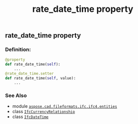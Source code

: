 ﻿---
title: rate_date_time property
second_title: Aspose.CAD for Python via .NET API References
description: 
type: docs
weight: 90
url: /python-net/aspose.cad.fileformats.ifc.ifc4.entities/ifccurrencyrelationship/rate_date_time/
is_root: false
---

## rate_date_time property

### Definition:
```python
@property
def rate_date_time(self):
    ...
@rate_date_time.setter
def rate_date_time(self, value):
    ...
```

### See Also
* module [`aspose.cad.fileformats.ifc.ifc4.entities`](../../)
* class [`IfcCurrencyRelationship`](/cad/python-net/aspose.cad.fileformats.ifc.ifc4.entities/ifccurrencyrelationship)
* class [`IfcDateTime`](/cad/python-net/aspose.cad.fileformats.ifc.ifc4.types/ifcdatetime)
